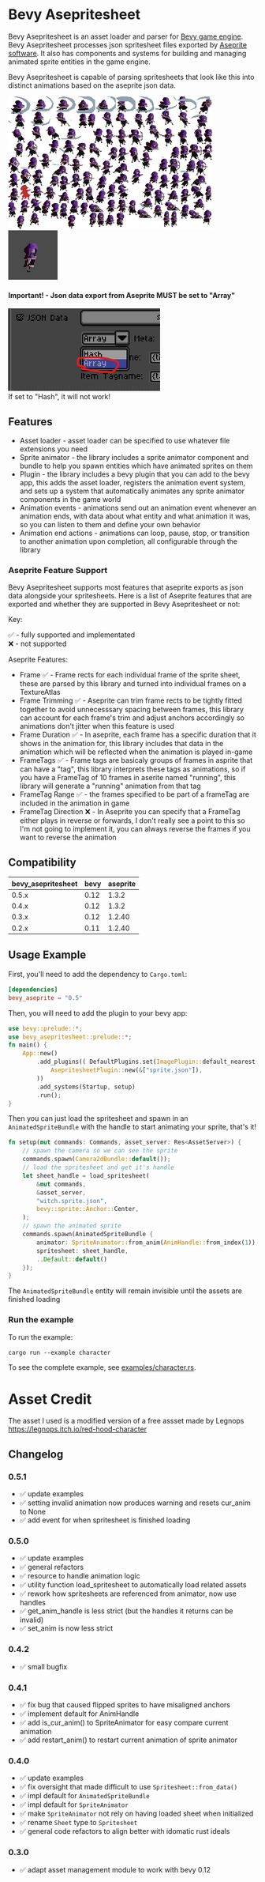 # Bevy Asepritesheet

Bevy Asepritesheet is an asset loader and parser for 
[Bevy game engine](https://bevyengine.org/). Bevy Asepritesheet processes json 
spritesheet files exported by [Aseprite software](https://www.aseprite.org/).
It also has components and systems for building and managing animated sprite 
entities in the game engine.

Bevy Asepritesheet is capable of parsing spritesheets that look like this into 
distinct animations based on the aseprite json data.

![Spritesheet](/assets/witch.png) ![Animation](/media/example.gif)

#### Important! - Json data export from Aseprite MUST be set to "Array"

![array_mode](/media/export_json_array.png)  
If set to "Hash", it will not work!

## Features

* Asset loader - asset loader can be specified to use whatever file extensions
you need  
* Sprite animator - the library includes a sprite animator component and 
bundle to help you spawn entities which have animated sprites on them  
* Plugin - the library includes a bevy plugin that you can add to the bevy 
app, this adds the asset loader, registers the animation event system, and sets 
up a system that automatically animates any sprite animator components in the 
game world  
* Animation events - animations send out an animation event whenever an 
animation ends, with data about what entity and what animation it was, so you
can listen to them and define your own behavior  
* Animation end actions - animations can loop, pause, stop, or transition to 
another animation upon completion, all configurable through the library

### Aseprite Feature Support

Bevy Asepritesheet supports most features that aseprite exports as json data 
alongside your spritesheets. Here is a list of Aseprite features that are 
exported and whether they are supported in Bevy Asepritesheet or not:

Key:  

✅ - fully supported and implementated  
❌ - not supported  

Aseprite Features:  
* Frame ✅ - Frame rects for each individual frame of the sprite sheet, these 
	are parsed by this library and turned into individual frames on a 
	TextureAtlas  
* Frame Trimming ✅ - Aseprite can trim frame rects to be tightly fitted 
	together to avoid unnecesssary spacing between frames, this library can 
	account for each frame's trim and adjust anchors accordingly so animations 
	don't jitter when this feature is used  
* Frame Duration ✅ - In aseprite, each frame has a specific duration that it
	shows in the animation for, this library includes that data in the animation 
	which will be reflected when the animation is played in-game  
* FrameTags ✅ - Frame tags are basicaly groups of frames in asprite that can 
	have a "tag", this library interprets these tags as animations, so if you 
	have a FrameTag of 10 frames in aserite named "running", this library will
	generate a "running" animation from that tag  
* FrameTag Range ✅ - the frames specified to be part of a frameTag are 
	included in the animation in game
* FrameTag Direction ❌ - In Aseprite you can specify that a FrameTag either 
	plays in reverse or forwards, I don't really see a point to this so I'm not
	going to implement it, you can always reverse the frames if you want to 
	reverse the animation  

## Compatibility

| bevy_asepritesheet | bevy | aseprite |
| ---- | ---- | ---- |
| 0.5.x | 0.12 | 1.3.2 |
| 0.4.x | 0.12 | 1.3.2 |
| 0.3.x | 0.12 | 1.2.40 |
| 0.2.x | 0.11 | 1.2.40 |

## Usage Example

First, you'll need to add the dependency to `Cargo.toml`:  
```toml
[dependencies]
bevy_aseprite = "0.5"
```

Then, you will need to add the plugin to your bevy app:  
```rs
use bevy::prelude::*;
use bevy_asepritesheet::prelude::*;
fn main() {
    App::new()
        .add_plugins(( DefaultPlugins.set(ImagePlugin::default_nearest()),
            AsepritesheetPlugin::new(&["sprite.json"]),
        ))
        .add_systems(Startup, setup)
        .run();
}
```

Then you can just load the spritesheet and spawn in an `AnimatedSpriteBundle` with the handle to 
start animating your sprite, that's it!
```rs
fn setup(mut commands: Commands, asset_server: Res<AssetServer>) {
    // spawn the camera so we can see the sprite
    commands.spawn(Camera2dBundle::default());
    // load the spritesheet and get it's handle
    let sheet_handle = load_spritesheet(
        &mut commands,
        &asset_server,
        "witch.sprite.json",
        bevy::sprite::Anchor::Center,
    );
    // spawn the animated sprite
    commands.spawn(AnimatedSpriteBundle {
        animator: SpriteAnimator::from_anim(AnimHandle::from_index(1)),
        spritesheet: sheet_handle,
        ..Default::default()
    });
}
```

The `AnimatedSpriteBundle` entity will remain invisible until the assets are finished loading

### Run the example

To run the example:
```
cargo run --example character
```

To see the complete example, see [examples/character.rs](examples/character.rs).

# Asset Credit

The asset I used is a modified version of a free assset made by Legnops  
https://legnops.itch.io/red-hood-character

## Changelog

### 0.5.1

* ✅ update examples
* ✅ setting invalid animation now produces warning and resets cur_anim to None
* ✅ add event for when spritesheet is finished loading

### 0.5.0

* ✅ update examples
* ✅ general refactors
* ✅ resource to handle animation logic
* ✅ utility function load_spritesheet to automatically load related assets
* ✅ rework how spritesheets are referenced from animator, now use handles
* ✅ get_anim_handle is less strict (but the handles it returns can be invalid)
* ✅ set_anim is now less strict

### 0.4.2

* ✅ small bugfix

### 0.4.1

* ✅ fix bug that caused flipped sprites to have misaligned anchors  
* ✅ implement default for AnimHandle
* ✅ add is_cur_anim() to SpriteAnimator for easy compare current animation
* ✅ add restart_anim() to restart current animation of sprite animator

### 0.4.0

* ✅ update examples  
* ✅ fix oversight that made difficult to use `Spritesheet::from_data()`  
* ✅ impl default for `AnimatedSpriteBundle`  
* ✅ impl default for `SpriteAnimator`  
* ✅ make `SpriteAnimator` not rely on having loaded sheet when initialized  
* ✅ rename `Sheet` type to `Spritesheet`  
* ✅ general code refactors to align better with idomatic rust ideals  

### 0.3.0

* ✅ adapt asset management module to work with bevy 0.12